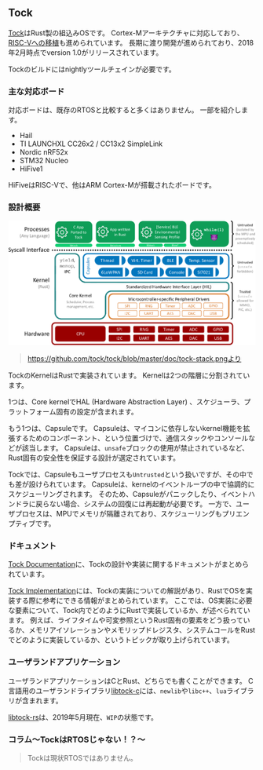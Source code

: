## Tock

[Tock]はRust製の組込みOSです。
Cortex-Mアーキテクチャに対応しており、[RISC-Vへの移植]も進められています。
長期に渡り開発が進められており、2018年2月時点でversion 1.0がリリースされています。

[Tock]: https://www.tockos.org/
[GitHub Tock]: https://github.com/tock
[RISC-Vへの移植]: https://github.com/tock/tock/issues/1135

Tockのビルドにはnightlyツールチェインが必要です。

### 主な対応ボード

対応ボードは、既存のRTOSと比較すると多くはありません。
一部を紹介します。

- Hail
- TI LAUNCHXL CC26x2 / CC13x2 SimpleLink
- Nordic nRF52x
- STM32 Nucleo
- HiFive1

HiFiveはRISC-Vで、他はARM Cortex-Mが搭載されたボードです。

### 設計概要

<p align="center">
<img title="Tock stack" src="../assets/tock-stack.png">
</p>

> https://github.com/tock/tock/blob/master/doc/tock-stack.pngより

TockのKernelはRustで実装されています。
Kernelは2つの階層に分割されています。

1つは、Core kernelでHAL (Hardware Abstraction Layer) 、スケジューラ、プラットフォーム固有の設定が含まれます。

もう1つは、Capsuleです。
Capsuleは、マイコンに依存しないkernel機能を拡張するためのコンポーネント、という位置づけで、通信スタックやコンソールなどが該当します。
Capsuleは、`unsafe`ブロックの使用が禁止されているなど、Rust固有の安全性を保証する設計が選定されています。

Tockでは、Capsuleもユーザプロセスも`Untrusted`という扱いですが、その中でも差が設けられています。
Capsuleは、kernelのイベントループの中で協調的にスケジューリングされます。
そのため、Capsuleがパニックしたり、イベントハンドラに戻らない場合、システムの回復には再起動が必要です。
一方で、ユーザプロセスは、MPUでメモリが隔離されており、スケジューリングもプリエンプティブです。

### ドキュメント

[Tock Documentation]に、Tockの設計や実装に関するドキュメントがまとめられています。

[Tock Documentation]: https://github.com/tock/tock/tree/master/doc

[Tock Implementation]には、Tockの実装についての解説があり、RustでOSを実装する際に参考にできる情報がまとめられています。
ここでは、OS実装に必要な要素について、Tock内でどのようにRustで実装しているか、が述べられています。
例えば、ライフタイムや可変参照というRust固有の要素をどう扱っているか、メモリアイソレーションやメモリップドレジスタ、システムコールをRustでどのように実装しているか、というトピックが取り上げられています。

[Tock Implementation]: https://github.com/tock/tock/tree/master/doc#tock-implementation

### ユーザランドアプリケーション

ユーザランドアプリケーションはCとRust、どちらでも書くことができます。
C言語用のユーザランドライブラリ[libtock-c]には、`newlib`や`libc++`、`lua`ライブラリが含まれます。

[libtock-c]: https://github.com/tock/libtock-c

[libtock-rs]は、2019年5月現在、`WIP`の状態です。

[libtock-rs]: https://github.com/tock/libtock-rs

### コラム〜TockはRTOSじゃない！？〜

> Tockは現状RTOSではありません。